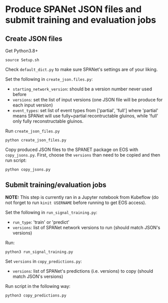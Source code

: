 # Produce SPANet JSON files and submit training and evaluation jobs

## Create JSON files

Get Python3.8+

```
source Setup.sh
```

Check ```default_dict.py``` to make sure SPANet's settings are of your liking.

Set the following in ```create_json.files.py```:

- ```starting_network_version```: should be a version number never used before
- ```versions```: set the list of input versions (one JSON file will be produce for each input version)
- ```event_types```: set list of event types from ['partial', 'full'] where 'partial' means SPANet will use fully+partial recontructable gluinos, while 'full' only fully reconstructable gluinos.

Run ```create_json_files.py```

```
python create_json_files.py
```

Copy produced JSON files to the SPANET package on EOS with ```copy_jsons.py```. First, choose the ```versions``` than need to be copied and then run script:

```
python copy_jsons.py
```

## Submit training/evaluation jobs

**NOTE:** This step is currently ran in a Jupyter notebook from Kubeflow (do not forget to run ```kinit USERNAME``` before running to get EOS access).

Set the following in ```run_signal_training.py```:

- ```run_type```: 'train' or 'predict'
- ```versions```: list of SPANet network versions to run (should match JSON's versions)

Run:

```
python3 run_signal_training.py
```

Set ```versions``` in ```copy_predictions.py```:

- ```versions```: list of SPANet's predictions (i.e. versions) to copy (should match JSON's versions)

Run script in the following way:

```
python3 copy_predictions.py
```
